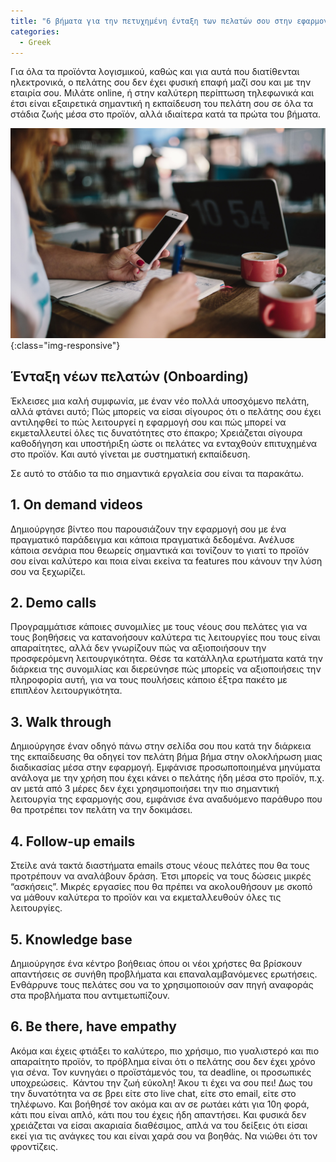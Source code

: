 ```yaml
---
title: "6 βήματα για την πετυχημένη ένταξη των πελατών σου στην εφαρμογή σου!"
categories:
  - Greek
---
```


Για όλα τα προϊόντα λογισμικού, καθώς και για αυτά που διατίθενται ηλεκτρονικά, ο πελάτης σου δεν έχει φυσική επαφή μαζί σου και με την εταιρία σου. Μιλάτε online, ή στην καλύτερη περίπτωση τηλεφωνικά και έτσι είναι εξαιρετικά σημαντική  η εκπαίδευση του πελάτη σου σε όλα τα στάδια ζωής μέσα στο προϊόν, αλλά ιδιαίτερα κατά τα πρώτα του βήματα. 

![onboard_customers](/assets/images/onboard_customers.jpg){:class="img-responsive"}

## Ένταξη νέων πελατών (Onboarding)

Έκλεισες μια καλή συμφωνία, με έναν νέο πολλά υποσχόμενο πελάτη, αλλά φτάνει αυτό; Πώς μπορείς να είσαι σίγουρος  ότι ο πελάτης σου έχει αντιληφθεί το πώς λειτουργεί η εφαρμογή σου και πώς μπορεί να εκμεταλλευτεί όλες τις δυνατότητες στο έπακρο;
Χρειάζεται σίγουρα καθοδήγηση και υποστήριξη ώστε οι πελάτες να ενταχθούν επιτυχημένα στο προϊόν. Και αυτό γίνεται με συστηματική εκπαίδευση. 

Σε αυτό το στάδιο τα πιο σημαντικά εργαλεία σου είναι τα παρακάτω. 

## 1. On demand videos 

Δημιούργησε βίντεο που παρουσιάζουν την εφαρμογή σου με ένα πραγματικό παράδειγμα και κάποια πραγματικά δεδομένα. Ανέλυσε κάποια σενάρια που θεωρείς σημαντικά και τονίζουν το γιατί το προϊόν σου είναι καλύτερο και ποια είναι εκείνα τα features που κάνουν την λύση σου να ξεχωρίζει.

## 2. Demo calls

Προγραμμάτισε κάποιες συνομιλίες με τους νέους σου πελάτες για να τους βοηθήσεις να κατανοήσουν καλύτερα τις λειτουργίες που τους είναι απαραίτητες, αλλά δεν γνωρίζουν πώς να αξιοποιήσουν την προσφερόμενη λειτουργικότητα. Θέσε τα κατάλληλα ερωτήματα κατά την διάρκεια της συνομιλίας και διερεύνησε πώς μπορείς να αξιοποιήσεις την πληροφορία αυτή, για να τους πουλήσεις κάποιο έξτρα πακέτο με επιπλέον λειτουργικότητα.

## 3. Walk through

Δημιούργησε έναν οδηγό πάνω στην σελίδα σου που κατά την διάρκεια της εκπαίδευσης θα οδηγεί τον πελάτη βήμα βήμα στην ολοκλήρωση μιας διαδικασίας μέσα στην εφαρμογή. Εμφάνισε προσωποποιημένα μηνύματα ανάλογα με την χρήση που έχει κάνει ο πελάτης ήδη μέσα στο προϊόν, π.χ. αν μετά από 3 μέρες δεν έχει χρησιμοποιήσει την πιο σημαντική λειτουργία της εφαρμογής σου, εμφάνισε ένα αναδυόμενο παράθυρο που θα προτρέπει τον πελάτη να την δοκιμάσει. 

## 4. Follow-up emails

Στείλε ανά τακτά διαστήματα emails στους νέους πελάτες που θα τους προτρέπουν να αναλάβουν δράση. Έτσι μπορείς να τους δώσεις μικρές “ασκήσεις”. Μικρές εργασίες που θα πρέπει να ακολουθήσουν με σκοπό να μάθουν καλύτερα το προϊόν και να εκμεταλλευθούν όλες τις λειτουργίες. 

## 5. Knowledge base

Δημιούργησε ένα κέντρο βοήθειας όπου οι νέοι χρήστες θα βρίσκουν απαντήσεις σε συνήθη προβλήματα και επαναλαμβανόμενες ερωτήσεις. Ενθάρρυνε τους πελάτες σου να το χρησιμοποιούν σαν πηγή αναφοράς στα προβλήματα που αντιμετωπίζουν.

## 6. Be there, have empathy

Ακόμα και έχεις φτιάξει το καλύτερο, πιο χρήσιμο, πιο γυαλιστερό και πιο απαραίτητο προϊόν, το πρόβλημα είναι ότι ο πελάτης σου δεν έχει χρόνο για σένα. Τον κυνηγάει ο προϊστάμενός του, τα deadline, οι προσωπικές υποχρεώσεις. 
Κάντου την ζωή εύκολη! Άκου τι έχει να σου πει!
Δως του την δυνατότητα να σε βρει είτε στο live chat, είτε στο email, είτε στο τηλέφωνο. Και βοήθησέ τον ακόμα και αν σε ρωτάει κάτι για 10η φορά, κάτι που είναι απλό, κάτι που του έχεις ήδη απαντήσει. Και φυσικά δεν χρειάζεται να είσαι ακαριαία διαθέσιμος, απλά να του δείξεις ότι είσαι εκεί για τις ανάγκες του και είναι χαρά σου να βοηθάς. Να νιώθει ότι τον φροντίζεις.



